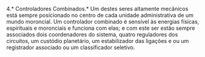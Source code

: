﻿4.* Controladores Combinados.* Um destes seres altamente mecânicos está sempre posicionado no centro de cada unidade administrativa de um mundo moroncial. Um controlador combinado é sensível às energias físicas, espirituais e moronciais e funciona com elas; e com este ser estão sempre associados dois coordenadores do sistema, quatro reguladores dos circuitos, um custódio planetário, um estabilizador das ligações e ou um registrador associado ou um classificador seletivo.